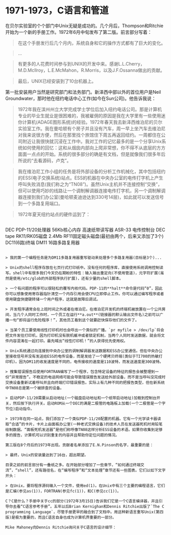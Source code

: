 # 1971-1973，C语言和管道

在贝尔实验室的个个部门中Unix无疑是成功的。几个月后，Thompson和Ritchie开始为一个新的手册工作。1972年6月中旬发布了第二版。前言部分写着：

> 在这个手册发行后几个月内，系统自身和它的操作方式都有了巨大的变化。

> ...

> 有更多的人花费时间参与到UNIX的开发中来。感谢L.L.Cherry，M.D.McIlroy，L.E.McMahon，R.Morris，以及J.F.Ossanna做出的贡献。

> 最后，UNIX已经安装到了10台机器上。

第一批安装用户当然是研究部门和法务部门。新泽西中部以外的首位用户是Neil Groundwater，那时他在纽约电话中心工作(如今在Sun公司)。他告诉我说：

> 1972年我在滨州州立大学完成学士学位后加入纽约电话公司。那是计算机专业的毕业生就业是很困难的，我被雇佣的原因是我在大学里有一些使用迷你计算机(ADAGE图形系统)的经验。1972年春天我去新泽西维泊尼的贝尔实验室工作。我在曼哈顿有个房子并且没有汽车，周一早上坐汽车去维泊尼对我来说很方便，然后在那里找个旅馆住下周五再返回纽约。一周都住在公司附近让我很快就沉浸在工作中。我对工作的记忆最多的是一个分享Unix系统如何使用的回忆：这和从烟囱内部向上爬非常想，你不得不从底层的方方面面一点点的开始。系统的很多部分的确是有文档，但是就像我们很多年后所说的“去看源码，卢克”。

> 我在维泊尼工作小组的任务是将外部设备的分析工作机械化，其中包括纽约的ESS(电子交换系统)站点。ESS的机器在中央办公室的电传打字机上产生呼叫失败消息(我们称之为“TN08”)。虽然Unix主机并不连接控制“交换”，但可以使用巧妙的线路让一个调制解调器连接电传打字机，另一个调制解调器连接到我们办公室(曼哈顿麦迪逊达到330号14层)，如此就可以发送信号到一个多路复用端口。

> 1972年夏天纽约站点的硬件运到了：

> ```
DEC PDP-11/20处理器
56Kb核心内存
高速纸带读写器
ASR-33 电传控制台
DEC tape
RK11/RK05磁盘 2.4Mb
RF11固定磁头磁盘(最初由两个，后来又添加了3个)
DC11(6路)终端
DM11 16路多路复用器
```

> 我的第一个编程任务是为DM11多路复用器重写驱动来处理多个多路复用器(目标是3个)...

> Unix的shell程序存放在七页行式打印纸中。没有任何的程序库，直接使用系统调用控制读写。shell中有很多我们今天仍在期盼的特性：输入输出重定向(不使用管道)，元字符扩展(虽然是使用/etc/glob的外部程序执行扩展)，还有少量的shell脚本。

> 一个有问题的程序可以很轻松的覆写内核代码。PDP-11的**halt**命令是代码“0”，因此你可以想象使用寄存器指针清空一个内存引用会使CPU立即停止工作。你可以通过编写程序或者使用键盘快捷键转储一个用户程序，这就是故障后调试。

> 开发程序通常会在上班时间之外或者在维泊尼。在维泊尼开发机的终端机被放置在一个公共房间，当几个人同时工作时，一个员工在运行**a.out**(链接器的默认输出文件名)之前可以广播一句“即将运行危险程序！”，其他员工看到这个就要赶快保存他们的文件了。

> 当某个员工要使用线性打印机时也会呼出一个类似的广播。`pr myfile > /dev/lp`将会把文件发往打印机，因为打印机没有脱机缓冲或者锁定机制，当两个人同时发送数据，就会将文件内容混淆在一起打印。最先喊出“线性打印机！”的人获得优先使用权。

> Unix系统通过向连接到中央办公室的调制解调器发送数据和ESS办公室通信。但在中央办公室接收信号并没有发送给ESS的电传设备，而是发给了一个硬拷贝终端(类似于TI700的热敏打印机)。因为DM11的收发速度是不同的，电传接收的速度是110波特，而发送速度是300波特。

> 搜集错误报告后使用FORTRAN编写了一个程序，包含特定设备的特征的报告会被整理到一份“异常报告”。不稳定的电话网络可能会导致错误报告发送给外部设备，而不是当呼叫没完成时交换设备重新试着呼叫并且向终端打印错误报告。实际上有几种不同的把报告类型，但在新系统中TN08总是第一个被排查的设备。

> 启动PDP-11/20需要从启动地址(一个磁盘启动地址和一个纸带启动地址)加载到控制台开关，然后按下执行开关。启动ROM从一个DEC的满是二极管的电路板上加载(一个二极管是一个字节位)启动指令。

> 1973年在同一站点，我们添加了一个类似PDP-11/20配置的机器。它有一个光学读卡器读取“合适”的卡片，卡片上由面板办公室(一种老式交换设备)的技术人员在发送器死机时用铅笔绘制数据。“面板死机发送器”是他们称呼像TN08这样分析ESS设备的术语。如果你收集到足够多的报告，计算机可以识别重复的内容并且帮助你定位问题的情况。

第三版在8个月后的1973年出现。贡献者名单添加了E.N.Pinson的名字，最重要的是：

> 最终，Unix的安装量达到了16台，超出期望。

目录之前的前言部分有一叠纸之多。在开始部分增加了一些章节，“如何通过终端交流”，“shell”，还有路径名，在“编写程序”和“文本处理”章节还有一些图表。它们以如下文字开头：

> 在Unix，要将程序源码输入一个文件，使用ed(1)。在Unix中有三个主要的编程语言，它们是汇编(参见as(1))，FORTRAN(参见fc(1))，和C(参见cc(1))。

C？C是什么？手册中关于cc的部分(1972年3月15日)告诉我们它是一个C语言编译器，并且引导你去看“C语言参考手册”。五年以后Brian Kernighan和Dennis Ritchie出版了`The C programming Language`，尽管手册更早的融合到了文档中。用这种新语言重写Unix(第四版)是极为重要的，而且C语言自身也成为计算机界重要的一部分。

Mike Mahoney向Dennis Ritchie询问关于C语言的设计细节：



